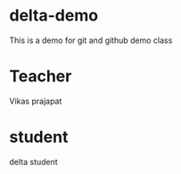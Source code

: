 # delta-demo
This is a demo for git and github demo class

# Teacher 
Vikas prajapat
# student
delta student